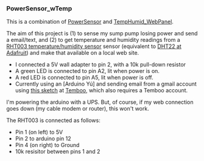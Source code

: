 ### PowerSensor_wTemp

This is a combination of
[PowerSensor](https://github.com/karlduino/PowerSensor) and
[TempHumid_WebPanel](https://github.com/karlduino/TempHumid_WebPanel).

The aim of this project is (1) to sense my sump pump losing power and send
a email/text, and (2) to get temperature and humidity readings from a
[RHT003 temperature/humidity sensor](https://www.sparkfun.com/products/10167)
sensor (equivalent to [DHT22 at Adafruit](https://www.adafruit.com/products/385))
and make that available on a local web site.

- I connected a 5V wall adapter to pin 2, with a 10k pull-down
  resistor
- A green LED is connected to pin A2, lit when power is on.
- A red LED is connected to pin A5, lit when power is off.
- Currently using an [Arduino Y&uacute;] and sending email from a
  gmail account using
  [this sketch](https://temboo.com/arduino/yun/send-an-email) at
  [Temboo](https://temboo.com), which also requires a Temboo account.

I'm powering the arduino with a UPS. But, of course, if my web
connection goes down (my cable modem or router), this won't work.

The RHT003 is connected as follows:

- Pin 1 (on left) to 5V
- Pin 2 to arduino pin 12
- Pin 4 (on right) to Ground
- 10k resisitor between pins 1 and 2
